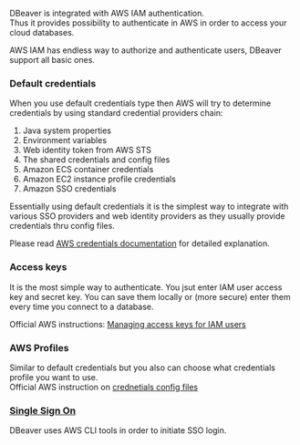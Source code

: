 DBeaver is integrated with AWS IAM authentication.  
Thus it provides possibility to authenticate in AWS in order to access your cloud databases.  

AWS IAM has endless way to authorize and authenticate users, DBeaver support all basic ones.

### Default credentials

When you use default credentials type then AWS will try to determine credentials by using standard credential providers chain:

1. Java system properties
1. Environment variables
1. Web identity token from AWS STS
1. The shared credentials and config files
1. Amazon ECS container credentials
1. Amazon EC2 instance profile credentials
1. Amazon SSO credentials

Essentially using default credentials it is the simplest way to integrate with various SSO providers and web identity providers as they usually provide credentials thru config files.

Please read [AWS credentials documentation](https://docs.aws.amazon.com/sdk-for-java/latest/developer-guide/credentials.html) for detailed explanation.  

### Access keys

It is the most simple way to authenticate. You jsut enter IAM user access key and secret key. You can save them locally or (more secure) enter them every time you connect to a database.

Official AWS instructions: [Managing access keys for IAM users](https://docs.aws.amazon.com/IAM/latest/UserGuide/id_credentials_access-keys.html)

### AWS Profiles

Similar to default credentials but you also can choose what credentials profile you want to use.  
Official AWS instruction on [crednetials config files](https://docs.aws.amazon.com/credref/latest/refdocs/creds-config-files.html)

### [Single Sign On](https://docs.aws.amazon.com/singlesignon/latest/userguide/what-is.html)

DBeaver uses AWS CLI tools in order to initiate SSO login.


